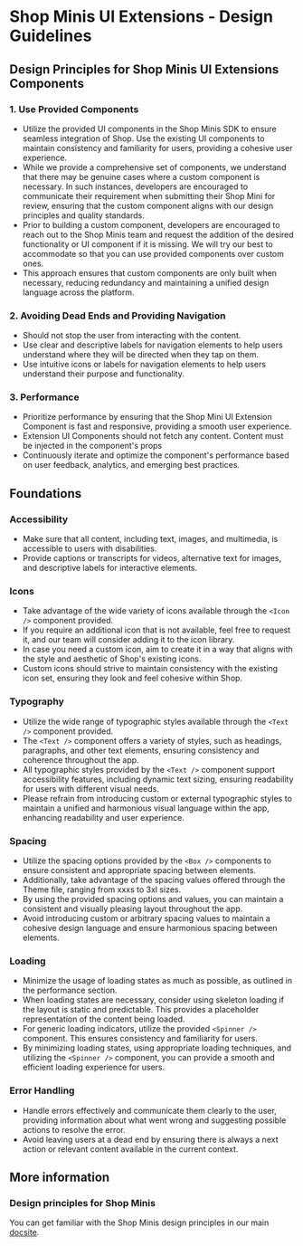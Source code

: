 # Shop Minis UI Extensions - Design Guidelines

## Design Principles for Shop Minis UI Extensions Components

### 1. Use Provided Components
- Utilize the provided UI components in the Shop Minis SDK to ensure seamless integration of Shop. Use the existing UI components to maintain consistency and familiarity for users, providing a cohesive user experience.
- While we provide a comprehensive set of components, we understand that there may be genuine cases where a custom component is necessary. In such instances, developers are encouraged to communicate their requirement when submitting their Shop Mini for review, ensuring that the custom component aligns with our design principles and quality standards.
- Prior to building a custom component, developers are encouraged to reach out to the Shop Minis team and request the addition of the desired functionality or UI component if it is missing. We will try our best to accommodate so that you can use provided components over custom ones.
- This approach ensures that custom components are only built when necessary, reducing redundancy and maintaining a unified design language across the platform.

### 2. Avoiding Dead Ends and Providing Navigation
- Should not stop the user from interacting with the content.
- Use clear and descriptive labels for navigation elements to help users understand where they will be directed when they tap on them.
- Use intuitive icons or labels for navigation elements to help users understand their purpose and functionality.

### 3. Performance
- Prioritize performance by ensuring that the Shop Mini UI Extension Component is fast and responsive, providing a smooth user experience.
- Extension UI Components should not fetch any content. Content must be injected in the component's props
- Continuously iterate and optimize the component's performance based on user feedback, analytics, and emerging best practices.

## Foundations

### Accessibility
- Make sure that all content, including text, images, and multimedia, is accessible to users with disabilities.
- Provide captions or transcripts for videos, alternative text for images, and descriptive labels for interactive elements.

### Icons
- Take advantage of the wide variety of icons available through the `<Icon />` component provided.
- If you require an additional icon that is not available, feel free to request it, and our team will consider adding it to the icon library.
- In case you need a custom icon, aim to create it in a way that aligns with the style and aesthetic of Shop's existing icons.
- Custom icons should strive to maintain consistency with the existing icon set, ensuring they look and feel cohesive within Shop.

### Typography
- Utilize the wide range of typographic styles available through the `<Text />` component provided.
- The `<Text />` component offers a variety of styles, such as headings, paragraphs, and other text elements, ensuring consistency and coherence throughout the app.
- All typographic styles provided by the `<Text />` component support accessibility features, including dynamic text sizing, ensuring readability for users with different visual needs.
- Please refrain from introducing custom or external typographic styles to maintain a unified and harmonious visual language within the app, enhancing readability and user experience.

### Spacing
- Utilize the spacing options provided by the `<Box />` components to ensure consistent and appropriate spacing between elements.
- Additionally, take advantage of the spacing values offered through the Theme file, ranging from xxxs to 3xl sizes.
- By using the provided spacing options and values, you can maintain a consistent and visually pleasing layout throughout the app.
- Avoid introducing custom or arbitrary spacing values to maintain a cohesive design language and ensure harmonious spacing between elements.

### Loading
- Minimize the usage of loading states as much as possible, as outlined in the performance section.
- When loading states are necessary, consider using skeleton loading if the layout is static and predictable. This provides a placeholder representation of the content being loaded.
- For generic loading indicators, utilize the provided `<Spinner />` component. This ensures consistency and familiarity for users.
- By minimizing loading states, using appropriate loading techniques, and utilizing the `<Spinner />` component, you can provide a smooth and efficient loading experience for users.

### Error Handling
- Handle errors effectively and communicate them clearly to the user, providing information about what went wrong and suggesting possible actions to resolve the error.
- Avoid leaving users at a dead end by ensuring there is always a next action or relevant content available in the current context.

## More information

### Design principles for Shop Minis
You can get familiar with the Shop Minis design principles in our main [docsite](https://shop.app/minis/docs/design/principles/).
